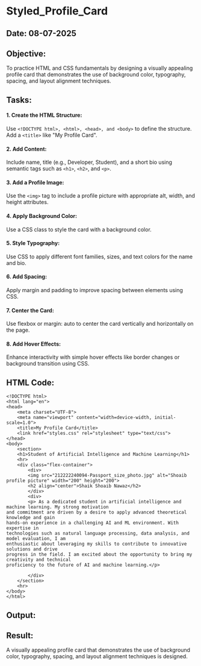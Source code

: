 # Styled_Profile_Card
## Date: 08-07-2025

## Objective:
To practice HTML and CSS fundamentals by designing a visually appealing profile card that demonstrates the use of background color, typography, spacing, and layout alignment techniques.

## Tasks:
#### 1. Create the HTML Structure:
Use ```<!DOCTYPE html>, <html>, <head>, and <body>``` to define the structure.
Add a ```<title>``` like "My Profile Card".

#### 2. Add Content:
Include name, title (e.g., Developer, Student), and a short bio using semantic tags such as ```<h1>```, ```<h2>```, and ```<p>```.

#### 3. Add a Profile Image:
Use the ```<img>``` tag to include a profile picture with appropriate alt, width, and height attributes.

#### 4. Apply Background Color:
Use a CSS class to style the card with a background color.

#### 5. Style Typography:
Use CSS to apply different font families, sizes, and text colors for the name and bio.

#### 6. Add Spacing:
Apply margin and padding to improve spacing between elements using CSS.

#### 7. Center the Card:
Use flexbox or margin: auto to center the card vertically and horizontally on the page.

#### 8. Add Hover Effects:
Enhance interactivity with simple hover effects like border changes or background transition using CSS.

## HTML Code:
```
<!DOCTYPE html>
<html lang="en">
<head>
    <meta charset="UTF-8">
    <meta name="viewport" content="width=device-width, initial-scale=1.0">
    <title>My Profile Card</title>
    <link href="styles.css" rel="stylesheet" type="text/css">
</head>
<body>
    <section>
    <h1>Student of Artificial Intelligence and Machine Learning</h1>
    <hr>
    <div class="flex-container">
        <div>
        <img src="212222240094-Passport_size_photo.jpg" alt="Shoaib profile picture" width="200" height="200">
        <h2 align="center">Shaik Shoaib Nawaz</h2>
        </div>
        <div>
        <p> As a dedicated student in artificial intelligence and machine learning. My strong motivation
and commitment are driven by a desire to apply advanced theoretical knowledge and gain
hands-on experience in a challenging AI and ML environment. With expertise in
technologies such as natural language processing, data analysis, and model evaluation, I am
enthusiastic about leveraging my skills to contribute to innovative solutions and drive
progress in the field. I am excited about the opportunity to bring my creativity and technical
proficiency to the future of AI and machine learning.</p>
        
        </div>
    </section>
    <hr>
</body>
</html>
```

## Output:


## Result:
A visually appealing profile card that demonstrates the use of background color, typography, spacing, and layout alignment techniques is designed.
